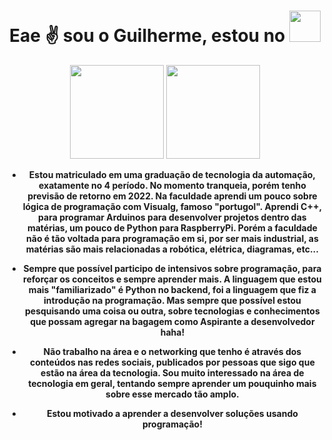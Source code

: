 <h1 align="center">   Eae ✌ sou o Guilherme, estou no <img width="50" height="50" src="https://images.emojiterra.com/google/noto-emoji/unicode-13.1/128px/1f1e7-1f1f7.png"/>  </h1>
<div align="center">
  <img height="150em" src="https://github-readme-stats.vercel.app/api?username=guilherme-macena&show_icons=true&theme=dark&include_all_commits=true&count_private=true"/>
 <img height="150em" src="https://github-readme-stats.vercel.app/api/top-langs/?username=guilherme-macena&layout=compact&langs_count=7&theme=dark"/>
</div>

<div align="center">
<p><b>
      
- Estou matriculado em uma graduação de tecnologia da automação, exatamente no 4 período. 
  No momento tranqueia, porém tenho previsão de retorno em 2022.
  Na faculdade aprendi um pouco sobre lógica de programação com Visualg, famoso "portugol".
  Aprendi C++, para programar Arduinos para desenvolver projetos dentro das matérias, um pouco de Python para RaspberryPi.
  Porém a faculdade não é tão voltada para programação em si, por ser mais industrial, as matérias são mais relacionadas
  a robótica, elétrica, diagramas, etc...
      
- Sempre que possível participo de intensivos sobre programação, para reforçar os conceitos e sempre aprender mais. 
  A linguagem que estou mais "familiarizado" é Python no backend, foi a linguagem que fiz a introdução na programação.
  Mas sempre que possível estou pesquisando uma coisa ou outra, sobre tecnologias e conhecimentos que possam agregar na bagagem como 
  Aspirante a desenvolvedor haha!
      
- Não trabalho na área e o networking que tenho é através dos conteúdos nas redes sociais,
  publicados por pessoas que sigo que estão na área da tecnologia.
  Sou muito interessado na área de tecnologia em geral, 
  tentando sempre aprender um pouquinho mais sobre esse mercado tão amplo.

- Estou motivado a aprender a desenvolver soluções usando programação!
 </b></p>
</div>
